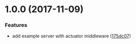 <a name="1.0.0"></a>
# 1.0.0 (2017-11-09)


### Features

* add example server with actuator middleware ([175dc07](https://github.com/stfsy/express-cloudfoundry-actuator-middleware-example/commit/175dc07))



